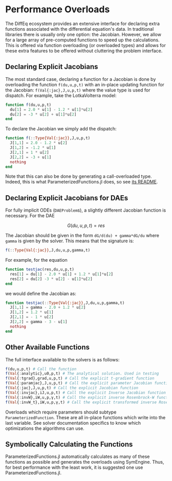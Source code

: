 # Performance Overloads

The DiffEq ecosystem provides an extensive interface for declaring extra functions
associated with the differential equation's data. In traditional libraries there
is usually only one option: the Jacobian. However, we allow for a large array
of pre-computed functions to speed up the calculations. This is offered via function
overloading (or overloaded types) and allows for these extra features to be
offered without cluttering the problem interface.

## Declaring Explicit Jacobians

The most standard case, declaring a function for a Jacobian is done by overloading
the function `f(du,u,p,t)` with an in-place updating function for the Jacobian:
`f(Val{:jac},J,u,p,t)` where the value type is used for dispatch. For example,
take the LotkaVolterra model:

```julia
function f(du,u,p,t)
  du[1] = 2.0 * u[1] - 1.2 * u[1]*u[2]
  du[2] = -3 * u[2] + u[1]*u[2]
end
```

To declare the Jacobian we simply add the dispatch:

```julia
function f(::Type{Val{:jac}},J,u,p,t)
  J[1,1] = 2.0 - 1.2 * u[2]
  J[1,2] = -1.2 * u[1]
  J[2,1] = 1 * u[2]
  J[2,2] = -3 + u[1]
  nothing
end
```

Note that this can also be done by generating a call-overloaded type. Indeed, this
is what ParameterizedFunctions.jl does, so see [its README](https://github.com/JuliaDiffEq/ParameterizedFunctions.jl).

## Declaring Explicit Jacobians for DAEs

For fully implicit ODEs (`DAEProblem`s), a slightly different Jacobian function
is necessary. For the DAE

```math
G(du,u,p,t) = res
```

The Jacobian should be given in the form `dG/d(du) + gamma*dG/du` where `gamma`
is given by the solver. This means that the signature is:

```julia
f(::Type{Val{:jac}},J,du,u,p,gamma,t)
```

For example, for the equation

```julia
function testjac(res,du,u,p,t)
  res[1] = du[1] - 2.0 * u[1] + 1.2 * u[1]*u[2]
  res[2] = du[2] -3 * u[2] - u[1]*u[2]
end
```

we would define the Jacobian as:

```julia
function testjac(::Type{Val{:jac}},J,du,u,p,gamma,t)
  J[1,1] = gamma - 2.0 + 1.2 * u[2]
  J[1,2] = 1.2 * u[1]
  J[2,1] = - 1 * u[2]
  J[2,2] = gamma - 3 - u[1]
  nothing
end
```

## Other Available Functions

The full interface available to the solvers is as follows:

```julia
f(du,u,p,t) # Call the function
f(Val{:analytic},u0,p,t) # The analytical solution. Used in testing
f(Val{:tgrad},grad,u,p,t) # Call the explicit t-gradient function
f(Val{:paramjac},J,u,p,t) # Call the explicit parameter Jacobian function
f(Val{:jac},J,u,p,t) # Call the explicit Jacobian function
f(Val{:invjac},iJ,u,p,t) # Call the explicit Inverse Jacobian function
f(Val{:invW},iW,u,p,γ,t) # Call the explicit inverse Rosenbrock-W function (M - γJ)^(-1)
f(Val{:invW_t},iW,u,p,γ,t) # Call the explicit transformed inverse Rosenbrock-W function (M/γ - J)^(-1)
```

Overloads which require parameters should subtype `ParameterizedFunction`. These
are all in-place functions which write into the last variable. See solver documentation
specifics to know which optimizations the algorithms can use.

## Symbolically Calculating the Functions

ParameterizedFunctions.jl automatically calculates as many of these functions as
possible and generates the overloads using SymEngine. Thus, for best performance
with the least work, it is suggested one use ParameterizedFunctions.jl.

